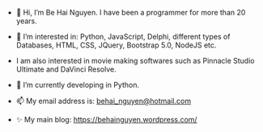 - 👋 Hi, I’m Be Hai Nguyen. I have been a programmer for more than 20 years.

- 👀 I’m interested in: Python, JavaScript, Delphi, different types of Databases, HTML, CSS, JQuery, Bootstrap 5.0, NodeJS etc. 

- I am also interested in movie making softwares such as Pinnacle Studio Ultimate and DaVinci Resolve.

- 🌱 I’m currently developing in Python. 

- 📫 My email address is: behai_nguyen@hotmail.com

- ✨ My main blog: https://behainguyen.wordpress.com/

<!---
behai-nguyen/behai-nguyen is a ✨ special ✨ repository because its `README.md` (this file) appears on your GitHub profile.
You can click the Preview link to take a look at your changes.
--->
